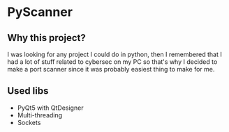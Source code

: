 # PyScanner

## Why this project?

I was looking for any project I could do in python, then I remembered that I had a lot of stuff related to cybersec on my PC so that's why I decided to make a port scanner since it was probably easiest thing to make for me.

## Used libs

* PyQt5 with QtDesigner
* Multi-threading
* Sockets

